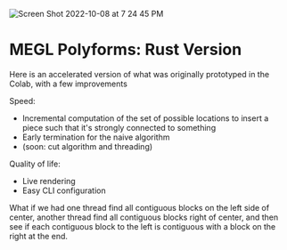 ![Screen Shot 2022-10-08 at 7 24 45 PM](https://user-images.githubusercontent.com/10949560/194731058-21ec39ac-7e6d-41ae-a192-9a894b1ceff1.png)
# MEGL Polyforms: Rust Version

Here is an accelerated version of what was originally prototyped in the Colab, with a few improvements

Speed:
- Incremental computation of the set of possible locations to insert a piece such that it's strongly connected to something
- Early termination for the naive algorithm
- (soon: cut algorithm and threading)

Quality of life:
- Live rendering
- Easy CLI configuration

What if we had one thread find all contiguous blocks on the left side of center, another thread find all contiguous blocks right of center, and then see if each contiguous block to the left is contiguous with a block on the right at the end. 
